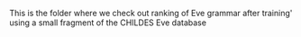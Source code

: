 This is the folder where we check out ranking of Eve grammar after training'
using a small fragment of the CHILDES Eve database

